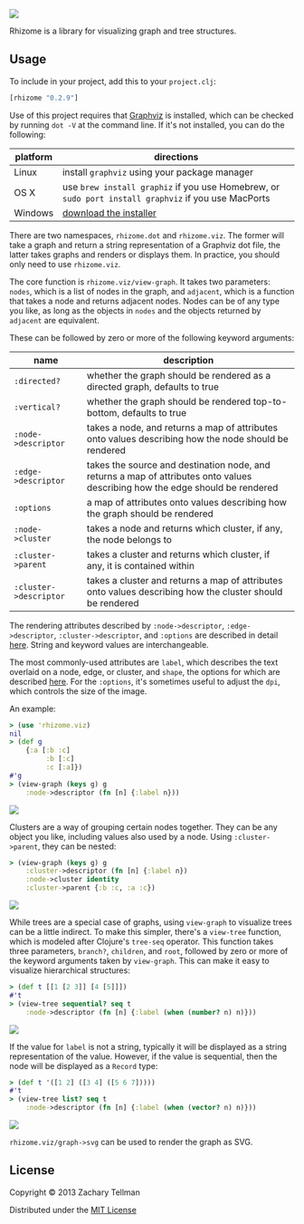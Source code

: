 ![](/docs/rhizome.jpg)

Rhizome is a library for visualizing graph and tree structures.

## Usage

To include in your project, add this to your `project.clj`:

```clj
[rhizome "0.2.9"]
```


Use of this project requires that [Graphviz](http://www.graphviz.org) is installed, which can be checked by running `dot -V` at the command line.  If it's not installed, you can do the following:

| platform | directions |
|----------|------------|
| Linux | install `graphviz` using your package manager |
| OS X | use `brew install graphiz` if you use Homebrew, or `sudo port install graphviz` if you use MacPorts |
| Windows | [download the installer](https://graphviz.gitlab.io/_pages/Download/Download_windows.html) |

There are two namespaces, `rhizome.dot` and `rhizome.viz`.  The former will take a graph and return a string representation of a Graphviz dot file, the latter takes graphs and renders or displays them.  In practice, you should only need to use `rhizome.viz`.

The core function is `rhizome.viz/view-graph`.  It takes two parameters: `nodes`, which is a list of nodes in the graph, and `adjacent`, which is a function that takes a node and returns adjacent nodes.  Nodes can be of any type you like, as long as the objects in `nodes` and the objects returned by `adjacent` are equivalent.

These can be followed by zero or more of the following keyword arguments:


| name | description |
|------|-------------|
| `:directed?` | whether the graph should be rendered as a directed graph, defaults to true |
| `:vertical?` | whether the graph should be rendered top-to-bottom, defaults to true |
| `:node->descriptor` | takes a node, and returns a map of attributes onto values describing how the node should be rendered |
| `:edge->descriptor` | takes the source and destination node, and returns a map of attributes onto values describing how the edge should be rendered |
| `:options` | a map of attributes onto values describing how the graph should be rendered |
| `:node->cluster` | takes a node and returns which cluster, if any, the node belongs to |
| `:cluster->parent` | takes a cluster and returns which cluster, if any, it is contained within |
| `:cluster->descriptor` | takes a cluster and returns a map of attributes onto values describing how the cluster should be rendered |

The rendering attributes described by `:node->descriptor`, `:edge->descriptor`, `:cluster->descriptor`, and `:options` are described in detail [here](https://graphviz.gitlab.io/_pages/doc/info/attrs.html).  String and keyword values are interchangeable.

The most commonly-used attributes are `label`, which describes the text overlaid on a node, edge, or cluster, and `shape`, the options for which are described [here](https://graphviz.gitlab.io/_pages/doc/info/shapes.html).  For the `:options`, it's sometimes useful to adjust the `dpi`, which controls the size of the image.

An example:

```clj
> (use 'rhizome.viz)
nil
> (def g
    {:a [:b :c]
         :b [:c]
         :c [:a]})
#'g
> (view-graph (keys g) g
    :node->descriptor (fn [n] {:label n}))
```

![](/docs/example_graph.png)

Clusters are a way of grouping certain nodes together.  They can be any object you like, including values also used by a node.  Using `:cluster->parent`, they can be nested:

```clj
> (view-graph (keys g) g
    :cluster->descriptor (fn [n] {:label n})
    :node->cluster identity
    :cluster->parent {:b :c, :a :c})
```

![](/docs/example_cluster_graph.png)

While trees are a special case of graphs, using `view-graph` to visualize trees can be a little indirect.  To make this simpler, there's a `view-tree` function, which is modeled after Clojure's `tree-seq` operator.  This function takes three parameters, `branch?`, `children`, and `root`, followed by zero or more of the keyword arguments taken by `view-graph`.  This can make it easy to visualize hierarchical structures:

```clj
> (def t [[1 [2 3]] [4 [5]]])
#'t
> (view-tree sequential? seq t
    :node->descriptor (fn [n] {:label (when (number? n) n)}))
```

![](/docs/example_tree.png)

If the value for `label` is not a string, typically it will be displayed as a string representation of the value.  However, if the value is sequential, then the node will be displayed as a `Record` type:

```clj
> (def t '([1 2] ([3 4] ([5 6 7]))))
#'t
> (view-tree list? seq t
    :node->descriptor (fn [n] {:label (when (vector? n) n)}))
```

![](/docs/tree_record_example.png)

`rhizome.viz/graph->svg` can be used to render the graph as SVG.

## License

Copyright © 2013 Zachary Tellman

Distributed under the [MIT License](http://opensource.org/licenses/MIT)
